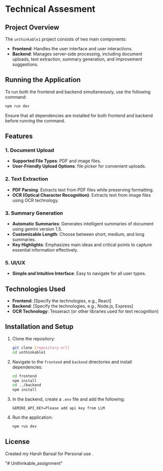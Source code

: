 # Technical Assesment

## Project Overview
The `unthinkable1` project consists of two main components:
- **Frontend**: Handles the user interface and user interactions.
- **Backend**: Manages server-side processing, including document uploads, text extraction, summary generation, and improvement suggestions.

## Running the Application
To run both the frontend and backend simultaneously, use the following command:

```bash
npm run dev
```

Ensure that all dependencies are installed for both frontend and backend before running the command.

## Features

### 1. Document Upload
- **Supported File Types**: PDF and image files.
- **User-Friendly Upload Options**:  file picker for convenient uploads.

### 2. Text Extraction
- **PDF Parsing**: Extracts text from PDF files while preserving formatting.
- **OCR (Optical Character Recognition)**: Extracts text from image files using OCR technology.

### 3. Summary Generation
- **Automatic Summaries**: Generates intelligent summaries of document using gemini version 1.5.
- **Customizable Length**: Choose between short, medium, and long summaries.
- **Key Highlights**: Emphasizes main ideas and critical points to capture essential information effectively.

### 5. UI/UX
- **Simple and Intuitive Interface**: Easy to navigate for all user types.

## Technologies Used
- **Frontend**: [Specify the technologies, e.g., React]
- **Backend**: [Specify the technologies, e.g., Node.js, Express]
- **OCR Technology**: Tesseract (or other libraries used for text recognition)

## Installation and Setup

1. Clone the repository:
   ```bash
   git clone [repository-url]
   cd unthinkable1
   ```

2. Navigate to the `frontend` and `backend` directories and install dependencies:
   ```bash
   cd frontend
   npm install
   cd ../backend
   npm install
   ```
3. In the backend, create a `.env` file and add the following:
   ```env
   GEMINI_API_KEY=Please add api key from LLM
   ```
4. Run the application:
   ```bash
   npm run dev
   ```

## License
Created my Harsh Bansal for Personal use .

"# Unthinkable_assignment" 
